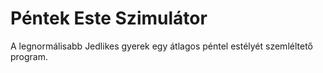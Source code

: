 # Péntek Este Szimulátor
A legnormálisabb Jedlikes gyerek egy átlagos péntel estélyét szemléltető program.
